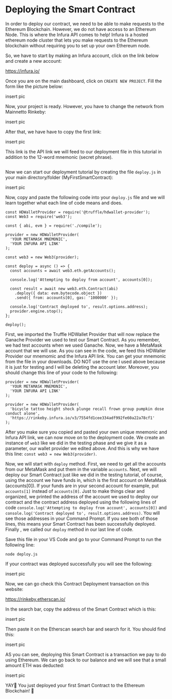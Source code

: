 # Deploying the Smart Contract

In order to deploy our contract, we need to be able to make requests to the Ethereum Blockchain. However, we do not have access to an Ethereum Node. This is where the Infura API comes to help! Infura is a hosted ethereum node cluster that lets you make requests to the Ethereum blockchain without requiring you to set up your own Ethereum node.  

So, we have to start by making an Infura account, click on the link below and create a new account:  

https://infura.io/  

Once you are on the main dashboard, click on ```CREATE NEW PROJECT```. Fill the form like the picture below:  
  
insert pic  
  
Now, your project is ready. However, you have to change the network from Mainnetto Rinkeby:  
  
insert pic  

After that, we have have to copy the first link:  

insert pic  

This link is the API link we will feed to our deployment file in this tutorial in addition to the 12-word mnemonic (secret phrase).  

##

Now we can start our deployment tutorial by creating the file ```deploy.js``` in your main directory/folder (MyFirstSmartContract):  

insert pic  

Now, copy and paste the following code into your ```deploy.js``` file and we will learn together what each line of code means and does.  

```
const HDWalletProvider = require('@truffle/hdwallet-provider');
const Web3 = require('web3');

const { abi, evm } = require('./compile');

provider = new HDWalletProvider(
  'YOUR METAMASK MNEMONIC',
  'YOUR INFURA API LINK'
);

const web3 = new Web3(provider);

const deploy = async () => {
  const accounts = await web3.eth.getAccounts();

  console.log('Attempting to deploy from account', accounts[0]);

  const result = await new web3.eth.Contract(abi)
    .deploy({ data: evm.bytecode.object })
    .send({ from: accounts[0], gas: '1000000' });

  console.log('Contract deployed to', result.options.address);
  provider.engine.stop();
};

deploy();
```  

First, we imported the Truffle HDWallet Provider that will now replace the Ganache Provider we used to test our Smart Contract. As you remember, we had test accounts when we used Ganache. Now, we have a MetaMask account that we will use. As you can see in the code, we feed this HDWaller Provider our mnemomic and the Infura API link. You can get your mnemonic from the file in your downloads. DO NOT use the one I used above because it is just for testing and I will be deleting the account later. Moreover, you should change this line of your code to the following:  

```
provider = new HDWalletProvider(
  'YOUR METAMASK MNEMONIC',
  'YOUR INFURA API LINK'
);
```
```
provider = new HDWalletProvider(
  'bicycle tattoo height shock plunge recall frown group pumpkin dose conduct alone',
  'https://rinkeby.infura.io/v3/7554fd1cee334adf992fe60a22a78cf1'
);
```  

After you make sure you copied and pasted your own unique mnemonic and Infura API link, we can now move on to the deployment code. We create an instance of ```web3``` like we did in the testing phase and we give it as a parameter, our wallet provider we edited above. And this is why we have this line: ```const web3 = new Web3(provider)```.  

Now, we will start with ```deploy``` method. First, we need to get all the accounts from our MetaMask and put them in the variable ```accounts```. Next, we will deploy our Smart Contract just like we did in the testing tutorial, of course, using the account we have funds in, which is the first account on MetaMask (accounts[0]). If your funds are in your second account for example, put ```accounts[1]``` instead of ```accounts[0]```. Just to make things clear and organized, we printed the address of the account we used to deploy our contract and the contract address deployed using the following lines of code ```console.log('Attempting to deploy from account', accounts[0])``` and ```console.log('Contract deployed to', result.options.address)```. You will see those addresses in your Command Prompt. If you see both of those lines, this means your Smart Contract has been successfully deployed. Finally , we called our ```deploy``` method in our last line of code.  

Save this file in your VS Code and go to your Command Prompt to run the following line:  

```
node deploy.js
```

If your contract was deployed successfully you will see the following:  

insert pic  

Now, we can go check this Contract Deployment transaction on this website:  

https://rinkeby.etherscan.io/  

In the search bar, copy the address of the Smart Contract which is this:  

insert pic  

Then paste it on the Etherscan search bar and search for it. You should find this:  

insert pic  

AS you can see, deploying this Smart Contract is a transaction we pay to do using Ethereum. We can go back to our balance and we will see that a small amount ETH was deducted:  

insert pic  

YAY🎊 You just deployed your first Smart Contract to the Ethereum Blockchain! 🤯

